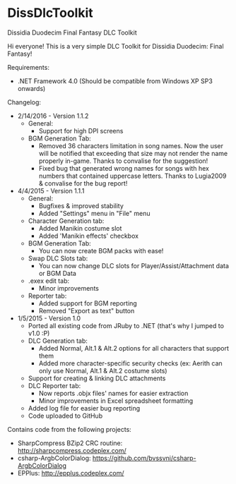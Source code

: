 DissDlcToolkit
==============

Dissidia Duodecim Final Fantasy DLC Toolkit

Hi everyone!
This is a very simple DLC Toolkit for Dissidia Duodecim: Final Fantasy!

Requirements:
- .NET Framework 4.0 (Should be compatible from Windows XP SP3 onwards)

Changelog:
- 2/14/2016  -	Version 1.1.2
    - General:
        - Support for high DPI screens
    - BGM Generation Tab:
        - Removed 36 characters limitation in song names. Now the user will be notified that exceeding that size may not render the name properly in-game. Thanks to convalise for the suggestion!
        - Fixed bug that generated wrong names for songs with hex numbers that contained uppercase letters. Thanks to Lugia2009 & convalise for the bug report!
- 4/4/2015  -	Version 1.1.1
    - General:
        - Bugfixes & improved stability
        - Added "Settings" menu in "File" menu
    - Character Generation tab:
        - Added Manikin costume slot
        - Added 'Manikin effects' checkbox
    - BGM Generation Tab:
        - You can now create BGM packs with ease!
    - Swap DLC Slots tab:
        - You can now change DLC slots for Player/Assist/Attachment data or BGM Data
    - .exex edit tab:
        - Minor improvements
    - Reporter tab:
        - Added support for BGM reporting
        - Removed "Export as text" button
- 1/5/2015  -	Version 1.0
    - Ported all existing code from JRuby to .NET (that's why I jumped to v1.0 :P)
    - DLC Generation tab:
        - Added Normal, Alt.1 & Alt.2 options for all characters that support them
        - Added more character-specific security checks (ex: Aerith can only use Normal, Alt.1 & Alt.2 costume slots)
    - Support for creating & linking DLC attachments
    - DLC Reporter tab:
        - Now reports .objx files' names for easier extraction
        - Minor improvements in Excel spreadsheet formatting
    - Added log file for easier bug reporting
    - Code uploaded to GitHub

Contains code from the following projects:
- SharpCompress BZip2 CRC routine: http://sharpcompress.codeplex.com/
- csharp-ArgbColorDialog: https://github.com/bvssvni/csharp-ArgbColorDialog
- EPPlus: http://epplus.codeplex.com/
